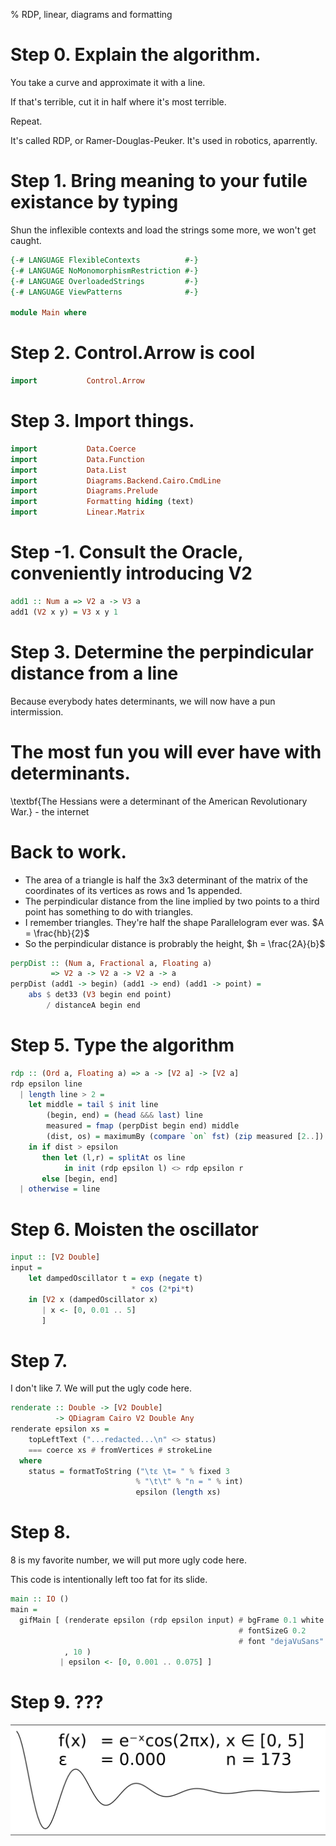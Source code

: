% RDP, linear, diagrams and formatting

# Step 0. Explain the algorithm.

You take a curve and approximate it with a line.

If that's terrible, cut it in half where it's most terrible.

Repeat.

It's called RDP, or Ramer-Douglas-Peuker. It's used in robotics, aparrently.

# Step 1. Bring meaning to your futile existance by typing

Shun the inflexible contexts and load the strings some more, we won't get
caught.

```haskell
{-# LANGUAGE FlexibleContexts          #-}
{-# LANGUAGE NoMonomorphismRestriction #-}
{-# LANGUAGE OverloadedStrings         #-}
{-# LANGUAGE ViewPatterns              #-}

module Main where
```

# Step 2. Control.Arrow is cool

```haskell
import           Control.Arrow
```

# Step 3. Import things.

```haskell
import           Data.Coerce
import           Data.Function
import           Data.List
import           Diagrams.Backend.Cairo.CmdLine
import           Diagrams.Prelude
import           Formatting hiding (text)
import           Linear.Matrix
```

# Step -1. Consult the Oracle, conveniently introducing V2

```haskell
add1 :: Num a => V2 a -> V3 a
add1 (V2 x y) = V3 x y 1
```

# Step 3. Determine the perpindicular distance from a line

Because everybody hates determinants, we will now have a pun intermission.

# The most fun you will ever have with determinants.

\textbf{The Hessians were a determinant of the American Revolutionary War.} -
the internet

# Back to work.

* The area of a triangle is half the 3x3 determinant of the matrix of the
  coordinates of its vertices as rows and 1s appended.
* The perpindicular distance from the line implied by two points to a third
  point has something to do with triangles.
* I remember triangles. They're half the shape Parallelogram ever was. $A = \frac{hb}{2}$
* So the perpindicular distance is probrably the height, $h = \frac{2A}{b}$

```haskell
perpDist :: (Num a, Fractional a, Floating a)
         => V2 a -> V2 a -> V2 a -> a
perpDist (add1 -> begin) (add1 -> end) (add1 -> point) =
    abs $ det33 (V3 begin end point)
        / distanceA begin end
```

# Step 5. Type the algorithm

```haskell
rdp :: (Ord a, Floating a) => a -> [V2 a] -> [V2 a]
rdp epsilon line
  | length line > 2 =
    let middle = tail $ init line
        (begin, end) = (head &&& last) line
        measured = fmap (perpDist begin end) middle
        (dist, os) = maximumBy (compare `on` fst) (zip measured [2..])
    in if dist > epsilon
       then let (l,r) = splitAt os line
            in init (rdp epsilon l) <> rdp epsilon r
       else [begin, end]
  | otherwise = line
```

# Step 6. Moisten the oscillator

```haskell
input :: [V2 Double]
input =
    let dampedOscillator t = exp (negate t)
                           * cos (2*pi*t)
    in [V2 x (dampedOscillator x)
       | x <- [0, 0.01 .. 5]
       ]
```

# Step 7.

I don't like 7. We will put the ugly code here.

```haskell
renderate :: Double -> [V2 Double]
          -> QDiagram Cairo V2 Double Any
renderate epsilon xs =
    topLeftText ("...redacted...\n" <> status)
    === coerce xs # fromVertices # strokeLine
  where
    status = formatToString ("\tε \t= " % fixed 3
                            % "\t\t" % "n = " % int)
                            epsilon (length xs)
```


# Step 8.

8 is my favorite number, we will put more ugly code here.

This code is intentionally left too fat for its slide.

```haskell
main :: IO ()
main =
  gifMain [ (renderate epsilon (rdp epsilon input) # bgFrame 0.1 white
                                                   # fontSizeG 0.2
                                                   # font "dejaVuSans"
            , 10 )
           | epsilon <- [0, 0.001 .. 0.075] ]
```

# Step 9. ???

![](output.gif)

